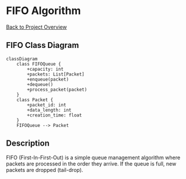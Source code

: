 # FIFO Algorithm

[Back to Project Overview](project.md)

## FIFO Class Diagram

```mermaid
classDiagram
    class FIFOQueue {
        +capacity: int
        +packets: List[Packet]
        +enqueue(packet)
        +dequeue()
        +process_packet(packet)
    }
    class Packet {
        +packet_id: int
        +data_length: int
        +creation_time: float
    }
    FIFOQueue --> Packet
```

## Description
FIFO (First-In-First-Out) is a simple queue management algorithm where packets are processed in the order they arrive. If the queue is full, new packets are dropped (tail-drop). 